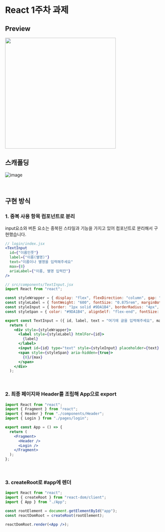 # React 1주차 과제

## Preview
<img src="https://github.com/jsweetpotato/home-work/assets/60402888/a9a56695-fed8-4f04-9c48-e3a10be992d9" width="360px"/>

<br>

## 스캐폴딩
![image](https://github.com/jsweetpotato/home-work/assets/60402888/09536fde-1dc6-4cf7-9f20-28f40a235cf2)


<br>

## 구현 방식

### 1. 중복 사용 항목 컴포넌트로 분리
input요소와 버튼 요소는 중복된 스타일과 기능을 가지고 있어 컴포넌트로 분리해서 구현했습니다.

```jsx
// login/index.jsx
<TextInput
  id={"이름인풋"}
  label={"이름(별명)"}
  text="이름이나 별명을 입력해주세요"
  max={8}
  ariaLabel={"이름, 별명 입력칸"}
/>
```

```jsx
// src/components/TextInput.jsx
import React from "react";

const styleWrapper = { display: "flex", flexDirection: "column", gap: "4px", marginBlock: "12px" };
const styleLabel = { fontWeight: "600", fontSize: "0.875rem", marginBottom: "4px" };
const styleInput = { border: "1px solid #9DA1B4", borderRadius: "4px", padding: "8px 4px", width: "100%" };
const styleSpan = { color: "#9DA1B4", alignSelf: "flex-end", fontSize: "0.875rem" };

export const TextInput = ({ id, label, text = "여기에 글을 입력해주세요", max = 10, ariaLabel }) => {
  return (
    <div style={styleWrapper}>
      <label style={styleLabel} htmlFor={id}>
        {label}
      </label>
      <input id={id} type="text" style={styleInput} placeholder={text} maxLength={max} aria-label={ariaLabel} />
      <span style={styleSpan} aria-hidden={true}>
        {0}/{max}
      </span>
    </div>
  );
```

<br>

### 2. 최종 페이지와 Header를 조립해 App으로 export
```jsx
import React from "react";
import { Fragment } from "react";
import { Header } from "./components/Header";
import { Login } from "./pages/login";

export const App = () => {
  return (
    <Fragment>
      <Header />
      <Login />
    </Fragment>
  );
};
```

<br>

### 3. createRoot로 #app에 렌더
```jsx
import React from "react";
import { createRoot } from "react-dom/client";
import { App } from "./App";

const rootElement = document.getElementById("app");
const reactDomRoot = createRoot(rootElement);

reactDomRoot.render(<App />);
```

